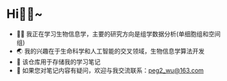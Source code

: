 # Hi👦🏻~

- 👨‍💻 我正在学习生物信息学，主要的研究方向是组学数据分析(单细胞组和空间组)
- 🌏 我的兴趣在于生命科学和人工智能的交叉领域，生物信息学算法开发
- 📖 该仓库用于存储我的学习笔记
- 📧 如果您对笔记内容有疑问，欢迎与我交流联系：peg2_wu@163.com